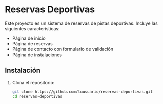 # Reservas Deportivas

Este proyecto es un sistema de reservas de pistas deportivas. Incluye las siguientes características:

- Página de inicio
- Página de reservas
- Página de contacto con formulario de validación
- Página de instalaciones

## Instalación

1. Clona el repositorio:
   ```bash
   git clone https://github.com/tuusuario/reservas-deportivas.git
   cd reservas-deportivas

